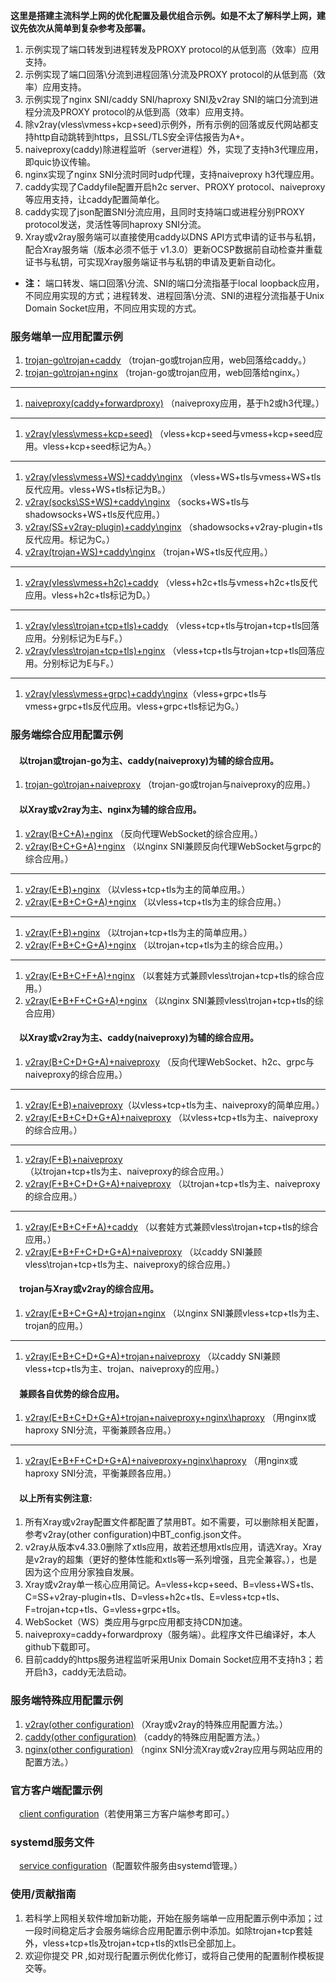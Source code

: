 **这里是搭建主流科学上网的优化配置及最优组合示例。如是不太了解科学上网，建议先依次从简单到复杂参考及部署。**  
1. 示例实现了端口转发到进程转发及PROXY protocol的从低到高（效率）应用支持。
2. 示例实现了端口回落\分流到进程回落\分流及PROXY protocol的从低到高（效率）应用支持。
3. 示例实现了nginx SNI/caddy SNI/haproxy SNI及v2ray SNI的端口分流到进程分流及PROXY protocol的从低到高（效率）应用支持。
4. 除v2ray(vless\vmess+kcp+seed)示例外，所有示例的回落或反代网站都支持http自动跳转到https，且SSL/TLS安全评估报告为A+。
5. naiveproxy(caddy)除进程监听（server进程）外，实现了支持h3代理应用，即quic协议传输。
6. nginx实现了nginx SNI分流时同时udp代理，支持naiveproxy h3代理应用。
7. caddy实现了Caddyfile配置开启h2c server、PROXY protocol、naiveproxy等应用支持，让caddy配置简单化。
8. caddy实现了json配置SNI分流应用，且同时支持端口或进程分别PROXY protocol发送，灵活性等同haproxy SNI分流。
9. Xray或v2ray服务端可以直接使用caddy以DNS API方式申请的证书与私钥，配合Xray服务端（版本必须不低于 v1.3.0）更新OCSP数据前自动检查并重载证书与私钥，可实现Xray服务端证书与私钥的申请及更新自动化。
* **注：** 端口转发、端口回落\分流、SNI的端口分流指基于local loopback应用，不同应用实现的方式；进程转发、进程回落\分流、SNI的进程分流指基于Unix Domain Socket应用，不同应用实现的方式。

### 服务端单一应用配置示例
1. [trojan-go\trojan+caddy](https://github.com/lxhao61/integrated-examples/tree/main/trojan-go%5Ctrojan%2Bcaddy) （trojan-go或trojan应用，web回落给caddy。）  
2. [trojan-go\trojan+nginx](https://github.com/lxhao61/integrated-examples/tree/main/trojan-go%5Ctrojan%2Bnginx) （trojan-go或trojan应用，web回落给nginx。）  
---
1. [naiveproxy(caddy+forwardproxy)](https://github.com/lxhao61/integrated-examples/tree/main/naiveproxy(caddy%2Bforwardproxy)) （naiveproxy应用，基于h2或h3代理。）
---
1. [v2ray(vless\vmess+kcp+seed)](https://github.com/lxhao61/integrated-examples/tree/main/v2ray(vless%5Cvmess%2Bkcp%2Bseed)) （vless+kcp+seed与vmess+kcp+seed应用。vless+kcp+seed标记为A。）
---
1. [v2ray(vless\vmess+WS)+caddy\nginx](https://github.com/lxhao61/integrated-examples/tree/main/v2ray(vless%5Cvmess%2BWS)%2Bcaddy%5Cnginx) （vless+WS+tls与vmess+WS+tls反代应用。vless+WS+tls标记为B。）
2. [v2ray(socks\SS+WS)+caddy\nginx](https://github.com/lxhao61/integrated-examples/tree/main/v2ray(socks%5CSS%2BWS)%2Bcaddy%5Cnginx) （socks+WS+tls与shadowsocks+WS+tls反代应用。）
3. [v2ray(SS+v2ray-plugin)+caddy\nginx](https://github.com/lxhao61/integrated-examples/tree/main/v2ray(SS%2Bv2ray-plugin)%2Bcaddy%5Cnginx) （shadowsocks+v2ray-plugin+tls反代应用。标记为C。）
4. [v2ray(trojan+WS)+caddy\nginx](https://github.com/lxhao61/integrated-examples/tree/main/v2ray(trojan%2BWS)%2Bcaddy%5Cnginx) （trojan+WS+tls反代应用。）
---
1. [v2ray(vless\vmess+h2c)+caddy](https://github.com/lxhao61/integrated-examples/tree/main/v2ray(vless%5Cvmess%2Bh2c)%2Bcaddy) （vless+h2c+tls与vmess+h2c+tls反代应用。vless+h2c+tls标记为D。）
---
1. [v2ray(vless\trojan+tcp+tls)+caddy](https://github.com/lxhao61/integrated-examples/tree/main/v2ray(vless%5Ctrojan%2Btcp%2Btls)%2Bcaddy) （vless+tcp+tls与trojan+tcp+tls回落应用。分别标记为E与F。）
2. [v2ray(vless\trojan+tcp+tls)+nginx](https://github.com/lxhao61/integrated-examples/tree/main/v2ray(vless%5Ctrojan%2Btcp%2Btls)%2Bnginx) （vless+tcp+tls与trojan+tcp+tls回落应用。分别标记为E与F。）
---
1. [v2ray(vless\vmess+grpc)+caddy\nginx](https://github.com/lxhao61/integrated-examples/tree/main/v2ray(vless%5Cvmess%2Bgrpc)%2Bcaddy%5Cnginx)（vless+grpc+tls与vmess+grpc+tls反代应用。vless+grpc+tls标记为G。）

### 服务端综合应用配置示例
#### &emsp;以trojan或trojan-go为主、caddy(naiveproxy)为辅的综合应用。
1. [trojan-go\trojan+naiveproxy](https://github.com/lxhao61/integrated-examples/tree/main/trojan-go%5Ctrojan%2Bnaiveproxy) （trojan-go或trojan与naiveproxy的应用。）
#### &emsp;以Xray或v2ray为主、nginx为辅的综合应用。
1. [v2ray(B+C+A)+nginx](https://github.com/lxhao61/integrated-examples/tree/main/v2ray(B%2BC%2BA)%2Bnginx) （反向代理WebSocket的综合应用。）
2. [v2ray(B+C+G+A)+nginx](https://github.com/lxhao61/integrated-examples/tree/main/v2ray(B%2BC%2BG%2BA)%2Bnginx) （以nginx SNI兼顾反向代理WebSocket与grpc的综合应用。）
---
1. [v2ray(E+B)+nginx](https://github.com/lxhao61/integrated-examples/tree/main/v2ray(E%2BB)%2Bnginx) （以vless+tcp+tls为主的简单应用。）
2. [v2ray(E+B+C+G+A)+nginx](https://github.com/lxhao61/integrated-examples/tree/main/v2ray(E%2BB%2BC%2BG%2BA)%2Bnginx) （以vless+tcp+tls为主的综合应用。）
---
1. [v2ray(F+B)+nginx](https://github.com/lxhao61/integrated-examples/tree/main/v2ray(F%2BB)%2Bnginx) （以trojan+tcp+tls为主的简单应用。）
2. [v2ray(F+B+C+G+A)+nginx](https://github.com/lxhao61/integrated-examples/tree/main/v2ray(F%2BB%2BC%2BG%2BA)%2Bnginx) （以trojan+tcp+tls为主的综合应用。）
---
1. [v2ray(E+B+C+F+A)+nginx](https://github.com/lxhao61/integrated-examples/tree/main/v2ray(E%2BB%2BC%2BF%2BA)%2Bnginx) （以套娃方式兼顾vless\trojan+tcp+tls的综合应用。）
2. [v2ray(E+B+F+C+G+A)+nginx](https://github.com/lxhao61/integrated-examples/tree/main/v2ray(E%2BB%2BF%2BC%2BG%2BA)%2Bnginx) （以nginx SNI兼顾vless\trojan+tcp+tls的综合应用）
#### &emsp;以Xray或v2ray为主、caddy(naiveproxy)为辅的综合应用。
1. [v2ray(B+C+D+G+A)+naiveproxy](https://github.com/lxhao61/integrated-examples/tree/main/v2ray(B%2BC%2BD%2BG%2BA)%2Bnaiveproxy) （反向代理WebSocket、h2c、grpc与naiveproxy的综合应用。）
---
1. [v2ray(E+B)+naiveproxy](https://github.com/lxhao61/integrated-examples/tree/main/v2ray(E%2BB)%2Bnaiveproxy)（以vless+tcp+tls为主、naiveproxy的简单应用。）
2. [v2ray(E+B+C+D+G+A)+naiveproxy](https://github.com/lxhao61/integrated-examples/tree/main/v2ray(E%2BB%2BC%2BD%2BG%2BA)%2Bnaiveproxy) （以vless+tcp+tls为主、naiveproxy的综合应用。）
---
1. [v2ray(F+B)+naiveproxy](https://github.com/lxhao61/integrated-examples/tree/main/v2ray(F%2BB)%2Bnaiveproxy)（以trojan+tcp+tls为主、naiveproxy的综合应用。）
2. [v2ray(F+B+C+D+G+A)+naiveproxy](https://github.com/lxhao61/integrated-examples/tree/main/v2ray(F%2BB%2BC%2BD%2BG%2BA)%2Bnaiveproxy) （以trojan+tcp+tls为主、naiveproxy的综合应用。）
---
1. [v2ray(E+B+C+F+A)+caddy](https://github.com/lxhao61/integrated-examples/tree/main/v2ray(E%2BB%2BC%2BF%2BA)%2Bcaddy) （以套娃方式兼顾vless\trojan+tcp+tls的综合应用。）
2. [v2ray(E+B+F+C+D+G+A)+naiveproxy](https://github.com/lxhao61/integrated-examples/tree/main/v2ray(E%2BB%2BF%2BC%2BD%2BG%2BA)%2Bnaiveproxy) （以caddy SNI兼顾vless\trojan+tcp+tls为主、naiveproxy的综合应用。）
#### &emsp;trojan与Xray或v2ray的综合应用。
1. [v2ray(E+B+C+G+A)+trojan+nginx](https://github.com/lxhao61/integrated-examples/tree/main/v2ray(E%2BB%2BC%2BG%2BA)%2Btrojan%2Bnginx) （以nginx SNI兼顾vless+tcp+tls为主、trojan的应用。）
---
1. [v2ray(E+B+C+D+G+A)+trojan+naiveproxy](https://github.com/lxhao61/integrated-examples/tree/main/v2ray(E%2BB%2BC%2BD%2BG%2BA)%2Btrojan%2Bnaiveproxy) （以caddy SNI兼顾vless+tcp+tls为主、trojan、naiveproxy的应用。）
#### &emsp;兼顾各自优势的综合应用。
1. [v2ray(E+B+C+D+G+A)+trojan+naiveproxy+nginx\haproxy](https://github.com/lxhao61/integrated-examples/tree/main/v2ray(E%2BB%2BC%2BD%2BG%2BA)%2Btrojan%2Bnaiveproxy%2Bnginx%5Chaproxy) （用nginx或haproxy SNI分流，平衡兼顾各应用。）  
---
1. [v2ray(E+B+F+C+D+G+A)+naiveproxy+nginx\haproxy](https://github.com/lxhao61/integrated-examples/tree/main/v2ray(E%2BB%2BF%2BC%2BD%2BG%2BA)%2Bnaiveproxy%2Bnginx%5Chaproxy) （用nginx或haproxy SNI分流，平衡兼顾各应用。）  
#### &emsp;以上所有实例注意:
1. 所有Xray或v2ray配置文件都配置了禁用BT。如不需要，可以删除相关配置，参考v2ray(other configuration)中BT_config.json文件。  
2. v2ray从版本v4.33.0删除了xtls应用，故若还想用xtls应用，请选Xray。Xray是v2ray的超集（更好的整体性能和xtls等一系列增强，且完全兼容。），也是因为这个应用分家独自发展。   
3. Xray或v2ray单一核心应用简记。A=vless+kcp+seed、B=vless+WS+tls、C=SS+v2ray-plugin+tls、D=vless+h2c+tls、E=vless+tcp+tls、F=trojan+tcp+tls、G=vless+grpc+tls。
4. WebSocket（WS）类应用与grpc应用都支持CDN加速。  
5. naiveproxy=caddy+forwardproxy（服务端）。此程序文件已编译好，本人github下载即可。  
6. 目前caddy的https服务进程监听采用Unix Domain Socket应用不支持h3；若开启h3，caddy无法启动。  

### 服务端特殊应用配置示例
1. [v2ray(other configuration)](https://github.com/lxhao61/integrated-examples/tree/main/v2ray(other%20configuration)) （Xray或v2ray的特殊应用配置方法。）  
2. [caddy(other configuration)](https://github.com/lxhao61/integrated-examples/tree/main/caddy(other%20configuration)) （caddy的特殊应用配置方法。）  
3. [nginx(other configuration)](https://github.com/lxhao61/integrated-examples/tree/main/nginx(other%20configuration)) （nginx SNI分流Xray或v2ray应用与网站应用的配置方法。） 

### 官方客户端配置示例  
&emsp;[client configuration](https://github.com/lxhao61/integrated-examples/tree/main/client%20configuration)（若使用第三方客户端参考即可。）

### systemd服务文件  
&emsp;[service configuration](https://github.com/lxhao61/integrated-examples/tree/main/service%20configuration)（配置软件服务由systemd管理。）

### 使用/贡献指南  
1. 若科学上网相关软件增加新功能，开始在服务端单一应用配置示例中添加；过一段时间稳定后才会服务端综合应用配置示例中添加。如除trojan+tcp套娃外，vless+tcp+tls及trojan+tcp+tls的xtls已全部加上。  
2. 欢迎你提交 PR ,如对现行配置示例优化修订，或将自己使用的配置制作模板提交等。
